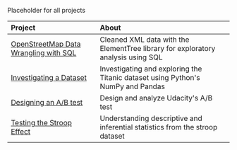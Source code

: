 Placeholder for all projects

| Project      | About                              |
|:-------------|:-----------------------------------|
|[OpenStreetMap Data Wrangling with SQL](https://github.com/ngovindaraj/Udacity_Projects/tree/master/Data_Wrangling) | Cleaned XML data with the ElementTree library for exploratory analysis using SQL 
|[Investigating a Dataset](./Data_Analysis) | Investigating and exploring the Titanic dataset using Python's NumPy and Pandas |
|[Designing an A/B test](https://github.com/ngovindaraj/Udacity_Projects/tree/master/AB_Testing)  | Design and analyze Udacity's A/B test |
|[Testing the Stroop Effect](./Inferential_Statistics) |Understanding descriptive and inferential statistics from the stroop dataset |

